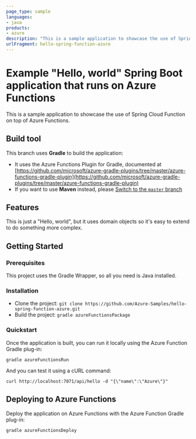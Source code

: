 ```yaml
---
page_type: sample
languages:
- java
products:
- azure
description: "This is a sample application to showcase the use of Spring Cloud Function on top of Azure Functions."
urlFragment: hello-spring-function-azure
---
```


# Example "Hello, world" Spring Boot application that runs on Azure Functions

This is a sample application to showcase the use of Spring Cloud Function on top of Azure Functions.

## Build tool

This branch uses __Gradle__ to build the application:
 
- It uses the Azure Functions Plugin for Gradle, documented at [https://github.com/microsoft/azure-gradle-plugins/tree/master/azure-functions-gradle-plugin](https://github.com/microsoft/azure-gradle-plugins/tree/master/azure-functions-gradle-plugin)
- If you want to use __Maven__ instead, please [Switch to the `master` branch](../../tree/master/)

## Features

This is just a "Hello, world", but it uses domain objects so it's easy to extend to do something more complex.

## Getting Started

### Prerequisites

This project uses the Gradle Wrapper, so all you need is Java installed.

### Installation

- Clone the project: `git clone https://github.com/Azure-Samples/hello-spring-function-azure.git`
- Build the project: `gradle azureFunctionsPackage`

### Quickstart

Once the application is built, you can run it locally using the Azure Function Gradle plug-in:

`gradle azureFunctionsRun`

And you can test it using a cURL command:

`curl http://localhost:7071/api/hello -d "{\"name\":\"Azure\"}"`

## Deploying to Azure Functions

Deploy the application on Azure Functions with the Azure Function Gradle plug-in:

`gradle azureFunctionsDeploy`
